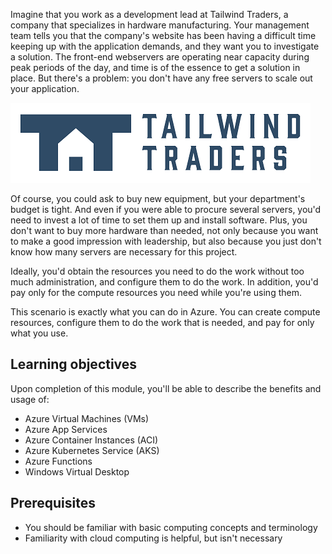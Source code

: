 Imagine that you work as a development lead at Tailwind Traders, a company that specializes in hardware manufacturing. Your management team tells you that the company's website has been having a difficult time keeping up with the application demands, and they want you to investigate a solution. The front-end webservers are operating near capacity during peak periods of the day, and time is of the essence to get a solution in place. But there's a problem: you don't have any free servers to scale out your application.

![Tailwind Traders company logo.](../../shared/media/tailwind-traders-logo.png)

Of course, you could ask to buy new equipment, but your department's budget is tight. And even if you were able to procure several servers, you'd need to invest a lot of time to set them up and install software. Plus, you don't want to buy more hardware than needed, not only because you want to make a good impression with leadership, but also because you just don't know how many servers are necessary for this project.

Ideally, you'd obtain the resources you need to do the work without too much administration, and configure them to do the work. In addition, you'd pay only for the compute resources you need while you're using them.

This scenario is exactly what you can do in Azure. You can create compute resources, configure them to do the work that is needed, and pay for only what you use.

## Learning objectives

Upon completion of this module, you'll be able to describe the benefits and usage of:

- Azure Virtual Machines (VMs)
- Azure App Services
- Azure Container Instances (ACI)
- Azure Kubernetes Service (AKS)
- Azure Functions
- Windows Virtual Desktop

## Prerequisites

- You should be familiar with basic computing concepts and terminology
- Familiarity with cloud computing is helpful, but isn't necessary
